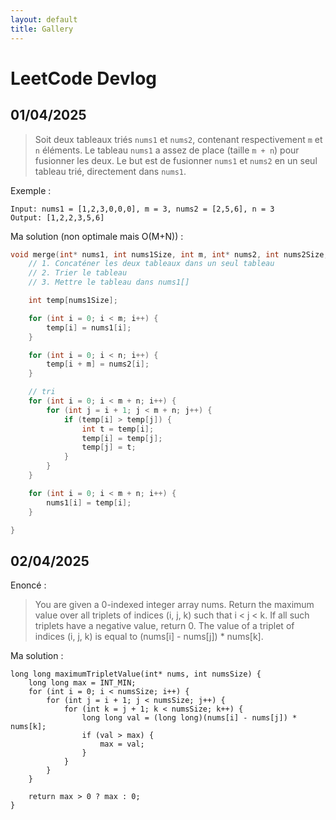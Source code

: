 ```yaml
---
layout: default
title: Gallery
---
```


# LeetCode Devlog

## 01/04/2025

> Soit deux tableaux triés `nums1` et `nums2`, contenant respectivement `m` et `n` éléments. Le tableau `nums1` a assez de place (taille `m + n`) pour fusionner les deux. Le but est de fusionner `nums1` et `nums2` en un seul tableau trié, directement dans `nums1`.

Exemple :
```
Input: nums1 = [1,2,3,0,0,0], m = 3, nums2 = [2,5,6], n = 3
Output: [1,2,2,3,5,6]
```

Ma solution (non optimale mais O(M+N)) :
```c
void merge(int* nums1, int nums1Size, int m, int* nums2, int nums2Size, int n) {
    // 1. Concaténer les deux tableaux dans un seul tableau
    // 2. Trier le tableau
    // 3. Mettre le tableau dans nums1[]

    int temp[nums1Size];

    for (int i = 0; i < m; i++) {
        temp[i] = nums1[i];
    }

    for (int i = 0; i < n; i++) {
        temp[i + m] = nums2[i];
    }

    // tri
    for (int i = 0; i < m + n; i++) {
        for (int j = i + 1; j < m + n; j++) {
            if (temp[i] > temp[j]) {
                int t = temp[i];
                temp[i] = temp[j];
                temp[j] = t;
            }
        }
    }

    for (int i = 0; i < m + n; i++) {
        nums1[i] = temp[i];
    }

}
```

## 02/04/2025
Enoncé :
> You are given a 0-indexed integer array nums. Return the maximum value over all triplets of indices (i, j, k) such that i < j < k. If all such triplets have a negative value, return 0. The value of a triplet of indices (i, j, k) is equal to (nums[i] - nums[j]) * nums[k].

Ma solution :
```
long long maximumTripletValue(int* nums, int numsSize) {
    long long max = INT_MIN;
    for (int i = 0; i < numsSize; i++) {
        for (int j = i + 1; j < numsSize; j++) {
            for (int k = j + 1; k < numsSize; k++) {
                long long val = (long long)(nums[i] - nums[j]) * nums[k]; 
                if (val > max) {
                    max = val;
                }
            }
        }
    }

    return max > 0 ? max : 0;
}
```
